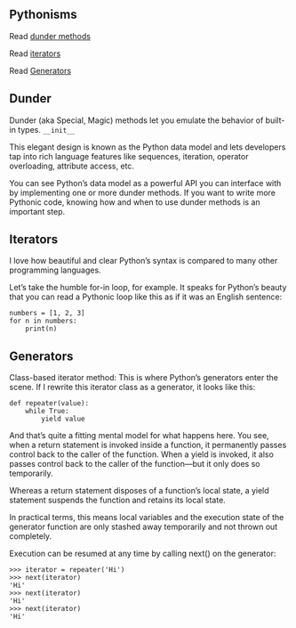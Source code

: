 ## Pythonisms

Read [dunder methods](https://dbader.org/blog/python-dunder-methods)

Read [iterators](https://dbader.org/blog/python-iterators)

Read [Generators](https://dbader.org/blog/python-generators)

## Dunder

Dunder (aka Special, Magic) methods let you emulate the behavior of built-in types. `__init__`

This elegant design is known as the Python data model and lets developers tap into rich language features like sequences, iteration, operator overloading, attribute access, etc.

You can see Python’s data model as a powerful API you can interface with by implementing one or more dunder methods. If you want to write more Pythonic code, knowing how and when to use dunder methods is an important step.

## Iterators

I love how beautiful and clear Python’s syntax is compared to many other programming languages.

Let’s take the humble for-in loop, for example. It speaks for Python’s beauty that you can read a Pythonic loop like this as if it was an English sentence:

```
numbers = [1, 2, 3]
for n in numbers:
    print(n)

```

## Generators

Class-based iterator method:  This is where Python’s generators enter the scene. If I rewrite this iterator class as a generator, it looks like this:

```
def repeater(value):
    while True:
        yield value

```

And that’s quite a fitting mental model for what happens here. You see, when a return statement is invoked inside a function, it permanently passes control back to the caller of the function. When a yield is invoked, it also passes control back to the caller of the function—but it only does so temporarily.

Whereas a return statement disposes of a function’s local state, a yield statement suspends the function and retains its local state.

In practical terms, this means local variables and the execution state of the generator function are only stashed away temporarily and not thrown out completely.

Execution can be resumed at any time by calling next() on the generator:

```
>>> iterator = repeater('Hi')
>>> next(iterator)
'Hi'
>>> next(iterator)
'Hi'
>>> next(iterator)
'Hi'
```